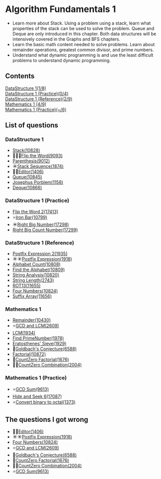 Algorithm Fundamentals 1
=================

- Learn more about Stack. Using a problem using a stack, learn what properties of the stack can be used to solve the problem. Queue and Deque are only introduced in this chapter. Both data structures will be intensively covered in the Graphs and BFS chapters.
- Learn the basic math content needed to solve problems. Learn about remainder operations, greatest common divisor, and prime numbers.
- Understand what dynamic programming is and use the least difficult problems to understand dynamic programming.

Contents
-----------------

[DataStructure 1(1/8)](#datastructure-1)   
[DataStructure 1 (Practice)(0/4)](#datastructure-1-practice)   
[DataStructure 1 (Reference)(2/9)](#datastructure-1-reference)   
[Mathematics 1 (4/9)](#mathematics-1)   
[Mathematics 1 (Practice)(~/6)](#mathematics-1-practice) 

List of questions
------------

### DataStructure 1

- [Stack(10828)](https://github.com/yoru4890/coding_test/blob/main/baekjoon/algorithm_fundamentals_1/10828.md)
- 🌟🌟🌟[Flip the Word(9093)](https://github.com/yoru4890/coding_test/blob/main/baekjoon/algorithm_fundamentals_1/9093.md)
- [Parenthesis(9012)](https://github.com/yoru4890/coding_test/blob/main/baekjoon/algorithm_fundamentals_1/9012.md)
- ☀️[Stack Sequence(1874)](https://github.com/yoru4890/coding_test/blob/main/baekjoon/algorithm_fundamentals_1/1874.md)
- 🌟🌟[Editor(1406)](https://github.com/yoru4890/coding_test/blob/main/baekjoon/algorithm_fundamentals_1/1406.md)
- [Queue(10845)](https://github.com/yoru4890/coding_test/blob/main/baekjoon/algorithm_fundamentals_1/10845.md)
- [Josephus Porblem(1158)](https://github.com/yoru4890/coding_test/blob/main/baekjoon/algorithm_fundamentals_1/1158.md)
- [Deque(10866)](https://github.com/yoru4890/coding_test/blob/main/baekjoon/algorithm_fundamentals_1/10866.md)

### DataStructure 1 (Practice)

- [Flip the Word 2(17413)](https://github.com/yoru4890/coding_test/blob/main/baekjoon/algorithm_fundamentals_1/17413.md)
- ⭐[Iron Bar(10799)](https://github.com/yoru4890/coding_test/blob/main/baekjoon/algorithm_fundamentals_1/10799.md)
- ☀️[Right Big Number(17298)](https://github.com/yoru4890/coding_test/blob/main/baekjoon/algorithm_fundamentals_1/17298.md)
- [Right Big Count Number(17299)](https://github.com/yoru4890/coding_test/blob/main/baekjoon/algorithm_fundamentals_1/17299.md)

### DataStructure 1 (Reference)

- [Postfix Expression 2(1935)](https://github.com/yoru4890/coding_test/blob/main/baekjoon/algorithm_fundamentals_1/1935.md)
- ☀️☀️[Postfix Expression(1918)](https://github.com/yoru4890/coding_test/blob/main/baekjoon/algorithm_fundamentals_1/1918.md)
- [Alphabet Count(10808)](https://github.com/yoru4890/coding_test/blob/main/baekjoon/algorithm_fundamentals_1/10808.md)
- [Find the Alphabet(10809)](https://github.com/yoru4890/coding_test/blob/main/baekjoon/algorithm_fundamentals_1/10809.md)
- [String Analysis(10820)](https://github.com/yoru4890/coding_test/blob/main/baekjoon/algorithm_fundamentals_1/10820.md)
- [String Length(2743)](https://github.com/yoru4890/coding_test/blob/main/baekjoon/algorithm_fundamentals_1/2743.md)
- [ROT13(11655)](https://github.com/yoru4890/coding_test/blob/main/baekjoon/algorithm_fundamentals_1/11655.md)
- [Four Numbers(10824)](https://github.com/yoru4890/coding_test/blob/main/baekjoon/algorithm_fundamentals_1/10824.md)
- [Suffix Array(11656)](https://github.com/yoru4890/coding_test/blob/main/baekjoon/algorithm_fundamentals_1/11656.md)

### Mathematics 1

- [Remainder(10430)](https://github.com/yoru4890/coding_test/blob/main/baekjoon/algorithm_fundamentals_1/10430.md)
- ⭐[GCD and LCM(2609)](https://github.com/yoru4890/coding_test/blob/main/baekjoon/algorithm_fundamentals_1/2609.md)
- [LCM(1934)](https://github.com/yoru4890/coding_test/blob/main/baekjoon/algorithm_fundamentals_1/1934.md)
- [Find PrimeNumber(1978)](https://github.com/yoru4890/coding_test/blob/main/baekjoon/algorithm_fundamentals_1/1978.md)
- [Eratosthenes' Sieve(1929)](https://github.com/yoru4890/coding_test/blob/main/baekjoon/algorithm_fundamentals_1/1929.md)
- 🌟[Goldbach's Conjecture(6588)](https://github.com/yoru4890/coding_test/blob/main/baekjoon/algorithm_fundamentals_1/6588.md)
- [Factorial(10872)](https://github.com/yoru4890/coding_test/blob/main/baekjoon/algorithm_fundamentals_1/10872.md)
- 🌟[CountZero Factorial(1676)](https://github.com/yoru4890/coding_test/blob/main/baekjoon/algorithm_fundamentals_1/1676.md)
- 🌟🌟[CountZero Combination(2004)](https://github.com/yoru4890/coding_test/blob/main/baekjoon/algorithm_fundamentals_1/2004.md)

### Mathematics 1 (Practice)

- ⭐[GCD Sum(9613)](https://github.com/yoru4890/coding_test/blob/main/baekjoon/algorithm_fundamentals_1/9613.md)
- [Hide and Seek 6(17087)](https://github.com/yoru4890/coding_test/blob/main/baekjoon/algorithm_fundamentals_1/17087.md)
- ⭐[Convert binary to octal(1373)](https://github.com/yoru4890/coding_test/blob/main/baekjoon/algorithm_fundamentals_1/1373.md)

The questions I got wrong
-------------
- 🌟🌟[Editor(1406)](https://github.com/yoru4890/coding_test/blob/main/baekjoon/algorithm_fundamentals_1/1406.md)
- ☀️☀️[Postfix Expression(1918)](https://github.com/yoru4890/coding_test/blob/main/baekjoon/algorithm_fundamentals_1/1918.md)
- [Four Numbers(10824)](https://github.com/yoru4890/coding_test/blob/main/baekjoon/algorithm_fundamentals_1/10824.md)
- ⭐[GCD and LCM(2609)](https://github.com/yoru4890/coding_test/blob/main/baekjoon/algorithm_fundamentals_1/2609.md)
- 🌟[Goldbach's Conjecture(6588)](https://github.com/yoru4890/coding_test/blob/main/baekjoon/algorithm_fundamentals_1/6588.md)
- 🌟[CountZero Factorial(1676)](https://github.com/yoru4890/coding_test/blob/main/baekjoon/algorithm_fundamentals_1/1676.md)
- 🌟🌟[CountZero Combination(2004)](https://github.com/yoru4890/coding_test/blob/main/baekjoon/algorithm_fundamentals_1/2004.md)
- ⭐[GCD Sum(9613)](https://github.com/yoru4890/coding_test/blob/main/baekjoon/algorithm_fundamentals_1/9613.md)
